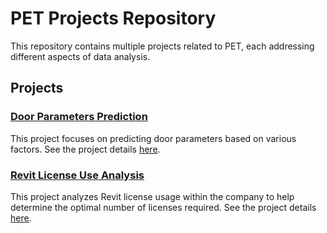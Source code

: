 # PET Projects Repository

This repository contains multiple projects related to PET, each addressing different aspects of data analysis.

## Projects

### [Door Parameters Prediction](./Door_params_prediction)
This project focuses on predicting door parameters based on various factors. See the project details [here](./Door_params_prediction/README.md).

### [Revit License Use Analysis](./Revit_license_use_analysis)
This project analyzes Revit license usage within the company to help determine the optimal number of licenses required. See the project details [here](./Revit_license_use_analysis/README.md).

